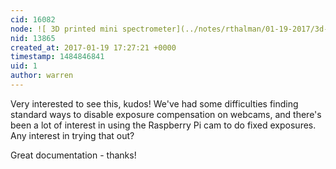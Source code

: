 ```yaml
---
cid: 16082
node: ![ 3D printed mini spectrometer](../notes/rthalman/01-19-2017/3d-printed-mini-spectrometer)
nid: 13865
created_at: 2017-01-19 17:27:21 +0000
timestamp: 1484846841
uid: 1
author: warren
---
```


Very interested to see this, kudos! We've had some difficulties finding standard ways to disable exposure compensation on webcams, and there's been a lot of interest in using the Raspberry Pi cam to do fixed exposures. Any interest in trying that out? 

Great documentation - thanks!
